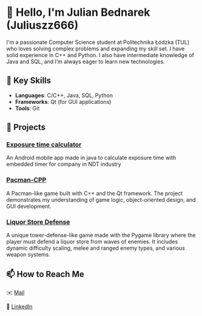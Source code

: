 # 👋 Hello, I'm Julian Bednarek (Juliuszz666)

I'm a passionate Computer Science student at Politechnika Łódzka (TUL) who loves solving complex problems and expanding my skill set. I have solid experience in C++ and Python. I also have intermediate knowledge of Java and SQL, and I’m always eager to learn new technologies.

## 🌟 Key Skills

- **Languages**: C/C++, Java, SQL, Python
- **Frameworks**: Qt (for GUI applications)
- **Tools**: Git

## 🔧 Projects

### [Exposure time calculator](https://github.com/julian-bednarek/LBNIWKalkulator)
An Android mobile app made in java to calculate exposure time with embedded timer for company in NDT industry

### [Pacman-CPP](https://github.com/julian-bednarek/Pacman-CPP)  
A Pacman-like game built with C++ and the Qt framework. The project demonstrates my understanding of game logic, object-oriented design, and GUI development.

### [Liquor Store Defense](https://github.com/julian-bednarek/LiquorStoreDefense)  
A unique tower-defense-like game made with the Pygame library where the player must defend a liquor store from waves of enemies. It includes dynamic difficulty scaling, melee and ranged enemy types, and various weapon systems.

## 📫 How to Reach Me

✉️ [Mail](mailto:juliuszxxbednarek@gmail.com)

🔗 [LinkedIn](https://www.linkedin.com/in/julian-bednarek-04874824a/)
